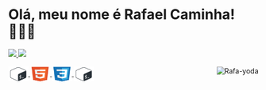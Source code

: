 # Olá, meu nome é Rafael Caminha! 👨🏻‍🦱

 <div>
  <a href="https://github.com/RafaelCaminha/">
  <img height="180em" src="https://github-readme-stats.vercel.app/api?username=RafaelCaminha&show_icons=true&theme=dark&include_all_commits=true&count_private=true"/>
  <img height="180em" src="https://github-readme-stats.vercel.app/api/top-langs/?username=RafaelCaminha&layout=compact&langs_count=7&theme=dark"/>
</div>
 <div style="display: inline_block"><br>
  <img align="center" alt="Bash" height="30" width="40" src="https://github.com/devicons/devicon/raw/master/icons/bash/bash-plain.svg">
  <img align="center" alt="HTML" height="30" width="40" src="https://raw.githubusercontent.com/devicons/devicon/master/icons/html5/html5-original.svg">
  <img align="center" alt="CSS" height="30" width="40" src="https://raw.githubusercontent.com/devicons/devicon/master/icons/css3/css3-original.svg">
   <img align="center" alt="CSS" height="30" width="40" src="https://raw.githubusercontent.com/devicons/devicon/master/icons/bash/bash-plain.svg">

  <img align="right" alt="Rafa-yoda" src="https://cdn.discordapp.com/attachments/795358919417397249/825430589581688872/hi.gif">
</div>
